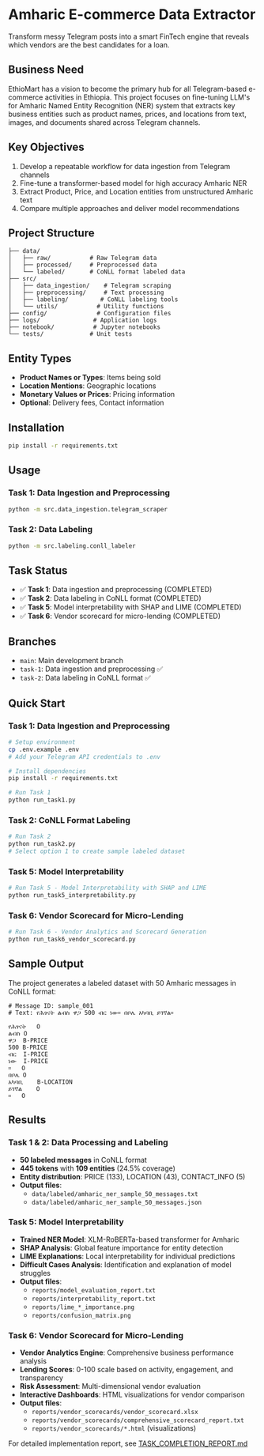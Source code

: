 # Amharic E-commerce Data Extractor

Transform messy Telegram posts into a smart FinTech engine that reveals which vendors are the best candidates for a loan.

## Business Need

EthioMart has a vision to become the primary hub for all Telegram-based e-commerce activities in Ethiopia. This project focuses on fine-tuning LLM's for Amharic Named Entity Recognition (NER) system that extracts key business entities such as product names, prices, and locations from text, images, and documents shared across Telegram channels.

## Key Objectives

1. Develop a repeatable workflow for data ingestion from Telegram channels
2. Fine-tune a transformer-based model for high accuracy Amharic NER
3. Extract Product, Price, and Location entities from unstructured Amharic text
4. Compare multiple approaches and deliver model recommendations

## Project Structure

```
├── data/
│   ├── raw/           # Raw Telegram data
│   ├── processed/     # Preprocessed data
│   └── labeled/       # CoNLL format labeled data
├── src/
│   ├── data_ingestion/    # Telegram scraping
│   ├── preprocessing/     # Text processing
│   ├── labeling/         # CoNLL labeling tools
│   └── utils/           # Utility functions
├── config/              # Configuration files
├── logs/               # Application logs
├── notebook/           # Jupyter notebooks
└── tests/             # Unit tests
```

## Entity Types

- **Product Names or Types**: Items being sold
- **Location Mentions**: Geographic locations
- **Monetary Values or Prices**: Pricing information
- **Optional**: Delivery fees, Contact information

## Installation

```bash
pip install -r requirements.txt
```

## Usage

### Task 1: Data Ingestion and Preprocessing
```bash
python -m src.data_ingestion.telegram_scraper
```

### Task 2: Data Labeling
```bash
python -m src.labeling.conll_labeler
```

## Task Status

- ✅ **Task 1**: Data ingestion and preprocessing (COMPLETED)
- ✅ **Task 2**: Data labeling in CoNLL format (COMPLETED)
- ✅ **Task 5**: Model interpretability with SHAP and LIME (COMPLETED)
- ✅ **Task 6**: Vendor scorecard for micro-lending (COMPLETED)

## Branches

- `main`: Main development branch
- `task-1`: Data ingestion and preprocessing ✅
- `task-2`: Data labeling in CoNLL format ✅

## Quick Start

### Task 1: Data Ingestion and Preprocessing
```bash
# Setup environment
cp .env.example .env
# Add your Telegram API credentials to .env

# Install dependencies
pip install -r requirements.txt

# Run Task 1
python run_task1.py
```

### Task 2: CoNLL Format Labeling
```bash
# Run Task 2
python run_task2.py
# Select option 1 to create sample labeled dataset
```

### Task 5: Model Interpretability
```bash
# Run Task 5 - Model Interpretability with SHAP and LIME
python run_task5_interpretability.py
```

### Task 6: Vendor Scorecard for Micro-Lending
```bash
# Run Task 6 - Vendor Analytics and Scorecard Generation
python run_task6_vendor_scorecard.py
```

## Sample Output

The project generates a labeled dataset with 50 Amharic messages in CoNLL format:

```
# Message ID: sample_001
# Text: የሕፃናት ልብስ ዋጋ 500 ብር ነው። በቦሌ አካባቢ ይገኛል።

የሕፃናት	O
ልብስ	O
ዋጋ	B-PRICE
500	B-PRICE
ብር	I-PRICE
ነው	I-PRICE
።	O
በቦሌ	O
አካባቢ	B-LOCATION
ይገኛል	O
።	O
```

## Results

### Task 1 & 2: Data Processing and Labeling
- **50 labeled messages** in CoNLL format
- **445 tokens** with **109 entities** (24.5% coverage)
- **Entity distribution**: PRICE (133), LOCATION (43), CONTACT_INFO (5)
- **Output files**:
  - `data/labeled/amharic_ner_sample_50_messages.txt`
  - `data/labeled/amharic_ner_sample_50_messages.json`

### Task 5: Model Interpretability
- **Trained NER Model**: XLM-RoBERTa-based transformer for Amharic
- **SHAP Analysis**: Global feature importance for entity detection
- **LIME Explanations**: Local interpretability for individual predictions
- **Difficult Cases Analysis**: Identification and explanation of model struggles
- **Output files**:
  - `reports/model_evaluation_report.txt`
  - `reports/interpretability_report.txt`
  - `reports/lime_*_importance.png`
  - `reports/confusion_matrix.png`

### Task 6: Vendor Scorecard for Micro-Lending
- **Vendor Analytics Engine**: Comprehensive business performance analysis
- **Lending Scores**: 0-100 scale based on activity, engagement, and transparency
- **Risk Assessment**: Multi-dimensional vendor evaluation
- **Interactive Dashboards**: HTML visualizations for vendor comparison
- **Output files**:
  - `reports/vendor_scorecards/vendor_scorecard.xlsx`
  - `reports/vendor_scorecards/comprehensive_scorecard_report.txt`
  - `reports/vendor_scorecards/*.html` (visualizations)

For detailed implementation report, see [TASK_COMPLETION_REPORT.md](TASK_COMPLETION_REPORT.md)